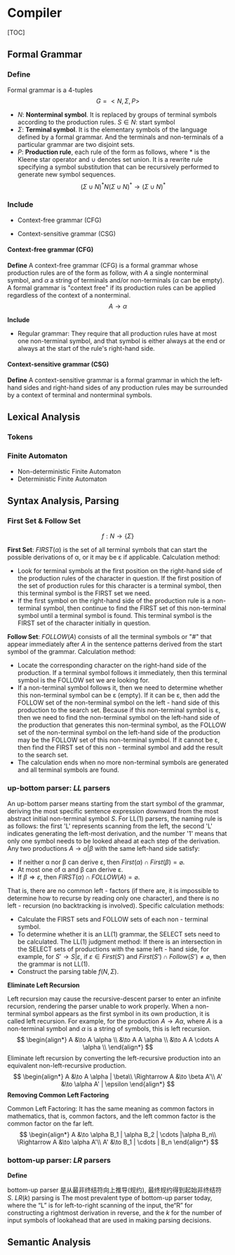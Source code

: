 # Compiler

[TOC]

## Formal Grammar

### Define  
Formal grammar is a 4-tuples
$$
G = <N, \Sigma, P>
$$

- $N$: **Nonterminal symbol**. It is replaced by groups of terminal symbols according to the production rules. $S \in N$: start symbol
- $\Sigma$: **Terminal symbol**. It is the elementary symbols of the language defined by a formal grammar.  And the terminals and non-terminals of a particular grammar are two disjoint sets.
- $P$: **Production rule**, each rule of the form as follows, where $*$ is the Kleene star operator and $\cup$ denotes set union. It is a rewrite rule specifying a symbol substitution that can be recursively performed to generate new symbol sequences.
  $$
  (\Sigma \cup N)^* N (\Sigma \cup N)^* \to (\Sigma \cup N)^*
  $$

### Include

- Context-free grammar (CFG)

- Context-sensitive grammar (CSG)

#### Context-free grammar (CFG)

**Define**
A context-free grammar (CFG) is a formal grammar whose production rules are of the form as follow, with $A$ a single nonterminal symbol, and $\alpha$ a string of terminals and/or non-terminals ($\alpha$ can be empty). A formal grammar is "context free" if its production rules can be applied regardless of the context of a nonterminal. 
$$
A \to \alpha
$$

**Include**

* Regular grammar: They require that all production rules have at most one non-terminal symbol, and that symbol is either always at the end or always at the start of the rule's right-hand side.

#### Context-sensitive grammar (CSG)

**Define**
A context-sensitive grammar is a formal grammar in which the left-hand sides and right-hand sides of any production rules may be surrounded by a context of terminal and nonterminal symbols.

## Lexical Analysis

### Tokens

### Finite Automaton

- Non-deterministic Finite Automaton
- Deterministic Finite Automaton

## Syntax Analysis, Parsing

### First Set & Follow Set

$$
f: N \to \{\Sigma\}
$$

**First Set**: $FIRST(α)$ is the set of all terminal symbols that can start the possible derivations of α, or it may be ε if applicable. Calculation method:

- Look for terminal symbols at the first position on the right-hand side of the production rules of the character in question. If the first position of the set of production rules for this character is a terminal symbol, then this terminal symbol is the FIRST set we need.
- If the first symbol on the right-hand side of the production rule is a non-terminal symbol, then continue to find the FIRST set of this non-terminal symbol until a terminal symbol is found. This terminal symbol is the FIRST set of the character initially in question.

**Follow Set**: $FOLLOW(A)$ consists of all the terminal symbols or "#" that appear immediately after $A$ in the sentence patterns derived from the start symbol of the grammar. Calculation method:

- Locate the corresponding character on the right-hand side of the production. If a terminal symbol follows it immediately, then this terminal symbol is the FOLLOW set we are looking for.
- If a non-terminal symbol follows it, then we need to determine whether this non-terminal symbol can be ε (empty). If it can be ε, then add the FOLLOW set of the non-terminal symbol on the left - hand side of this production to the search set. Because if this non-terminal symbol is ε, then we need to find the non-terminal symbol on the left-hand side of the production that generates this non-terminal symbol, as the FOLLOW set of the non-terminal symbol on the left-hand side of the production may be the FOLLOW set of this non-terminal symbol. If it cannot be ε, then find the FIRST set of this non - terminal symbol and add the result to the search set.
- The calculation ends when no more non-terminal symbols are generated and all terminal symbols are found.

### up-bottom parser: $LL$ parsers

An up-bottom parser means starting from the start symbol of the grammar, deriving the most specific sentence expression downward from the most abstract initial non-terminal symbol $S$. For LL(1) parsers, the naming rule is as follows: the first 'L' represents scanning from the left, the second 'L' indicates generating the left-most derivation, and the number '1' means that only one symbol needs to be looked ahead at each step of the derivation. Any two productions $A \to \alpha | \beta$ with the same left-hand side satisfy: 

- If neither α nor β can derive ε, then $First(\alpha) \cap First(\beta) = \varnothing$.
- At most one of α and β can derive ε.
- If $β \Rightarrow ε$, then $FIRST(\alpha) \cap FOLLOW(A) = \varnothing$.

That is, there are no common left - factors (if there are, it is impossible to determine how to recurse by reading only one character), and there is no left - recursion (no backtracking is involved).
Specific calculation methods:
- Calculate the FIRST sets and FOLLOW sets of each non - terminal symbol.
- To determine whether it is an LL(1) grammar, the SELECT sets need to be calculated. The LL(1) judgment method: If there is an intersection in the SELECT sets of productions with the same left - hand side, for example, for $S’→S|ε$, if $ε \in First(S’)$ and $First(S’) \cap Follow(S’)≠\varnothing$, then the grammar is not LL(1).
- Construct the parsing table $f(N, \Sigma)$.

**Eliminate Left Recursion**

Left recursion may cause the recursive-descent parser to enter an infinite recursion, rendering the parser unable to work properly. When a non-terminal symbol appears as the first symbol in its own production, it is called left recursion. For example, for the production $A \to A\alpha$, where $A$ is a non-terminal symbol and $\alpha$ is a string of symbols, this is left recursion.
$$
\begin{align*}
A &\to A \alpha \\
&\to A A \alpha \\
&\to A A \cdots A \alpha \\
\end{align*}
$$
Eliminate left recursion by converting the left-recursive production into an equivalent non-left-recursive production.
$$
\begin{align*}
A &\to A \alpha | \beta\\
\Rightarrow A &\to \beta A'\\
A' &\to \alpha A' | \epsilon
\end{align*}
$$
**Removing Common Left Factoring** 

Common Left Factoring: It has the same meaning as common factors in mathematics, that is, common factors, and the left common factor is the common factor on the far left.
$$
\begin{align*}
A &\to \alpha B_1 | \alpha B_2 | \cdots |\alpha B_n\\
\Rightarrow A &\to \alpha A'\\
A' &\to B_1 | \cdots | B_n
\end{align*}
$$

### bottom-up parser: $LR$ parsers

**Define**

bottom-up parser 是从最非终结符向上推导(规约), 最终规约得到起始非终结符 $S$. $LR(k)$ parsing is The most prevalent type of bottom-up parser today, where the “L” is for left-to-right scanning of the input, the“R” for constructing a rightmost derivation in reverse, and the $k$ for the number of input symbols of lookahead that are used in making parsing decisions. 

## Semantic Analysis

